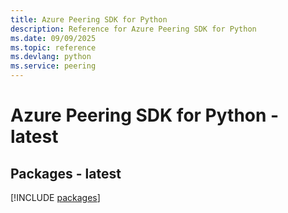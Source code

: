 ```yaml
---
title: Azure Peering SDK for Python
description: Reference for Azure Peering SDK for Python
ms.date: 09/09/2025
ms.topic: reference
ms.devlang: python
ms.service: peering
---
```

# Azure Peering SDK for Python - latest
## Packages - latest
[!INCLUDE [packages](peering-index.md)]